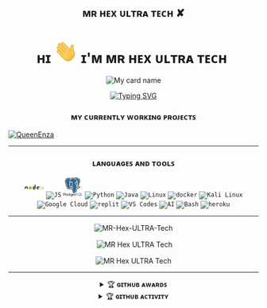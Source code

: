<div align="center">

## ᴍʀ ʜᴇx ᴜʟᴛʀᴀ ᴛᴇᴄʜ ✘
# ʜɪ <a href="Hey"><img src="https://raw.githubusercontent.com/MR-Hex-ULTRA-Tech-Ofc/MR-Hex-ULTRA-Tech-Ofc/MR-Hex-ULTRA-Tech-Ofc/Media/Hi.gif" width="48px"></a> ɪ'ᴍ  ᴍʀ ʜᴇx ᴜʟᴛʀᴀ ᴛᴇᴄʜ&nbsp;

![My card name](https://cardivo.vercel.app/api?name=Mr-Hex-ULTRA-Tech&description=Hi,%20Welcome%20To%20%F0%9F%92%96%E1%B4%B9%E1%B4%BF-%CA%9C%E1%B4%87x-%E1%B4%9C%CA%9F%E1%B4%9B%CA%80%E1%B4%80-%E1%B4%9B%E1%B4%87%E1%B4%84%CA%9C%F0%9F%92%96%20Profile%20%E2%9D%A4%EF%B8%8F&image=https://telegra.ph/file/a914a38a4af5ae176ae16.jpg&backgroundColor=%23ecf0f1&github=Mr-Hex-ULTRA-Tech&twitter=&pattern=leaf&colorPattern=%23eaeaea)
  
[![Typing SVG](https://readme-typing-svg.herokuapp.com?font=Fira+Code&pause=1000&color=6B00B6&background=&width=435&lines=%E1%B4%8D%CA%80+%CA%9C%E1%B4%87x+%E1%B4%9C%CA%9F%E1%B4%9B%CA%80%E1%B4%80+%E1%B4%9B%E1%B4%87%E1%B4%84%CA%9C)](https://git.io/typing-svg)

### ᴍʏ ᴄᴜʀʀᴇɴᴛʟʏ ᴡᴏʀᴋɪɴɢ ᴘʀᴏᴊᴇᴄᴛꜱ
<p align="left">
  <a href="https://github.com/MR-Hex-ULTRA-Tech-Ofc/QueenEnza"><img width="282" src="https://denvercoder1-github-readme-stats.vercel.app/api/pin/?username=MR-Hex-ULTRA-Tech-Ofc&repo=QueenEnza&theme=highcontrast&bg_color=090A0DFF&title_color=CEFF00&icon_color=F8D866&hide_border=false&show_icons=true" alt="QueenEnza"></a>
  
  ---
### ʟᴀɴɢᴜᴀɢᴇꜱ ᴀɴᴅ ᴛᴏᴏʟꜱ
<p>
  <code><img width="40px" src="https://raw.githubusercontent.com/devicons/devicon/master/icons/nodejs/nodejs-original-wordmark.svg" title="nodejs"></code>
  <code><img width="40px" src="https://img.icons8.com/fluency/48/000000/node-js.png" title="JS"></code>
  <code><img width="40px" src="https://raw.githubusercontent.com/devicons/devicon/master/icons/postgresql/postgresql-original-wordmark.svg" title="postgresql"></code>
  <code><img width="40px" src="https://img.icons8.com/color/48/000000/python--v1.png" title="Python"></code>
  <code><img width="40px" src="https://img.icons8.com/color/48/000000/java-coffee-cup-logo--v1.png" title="Java"></code>
  <code><img width="40px" src="https://img.icons8.com/color/48/000000/linux--v1.png" title="Linux"></code>
  <code><img width="40px" src="https://img.icons8.com/color/48/000000/docker.png" title="docker"></code>
  <code><img width="40px" src="https://img.icons8.com/color/48/000000/kali-linux.png" title="Kali Linux"></code>
  <code><img width="40px" src="https://img.icons8.com/color/48/000000/google-cloud.png" title="Google Cloud"></code>
  <code><img width="40px" src="https://www.vectorlogo.zone/logos/replit/replit-ar21.svg" title="replit"></code>
  <code><img width="40px" src="https://img.icons8.com/color/48/000000/visual-studio-code-2019.png" title="VS Codes"></code>
  <code><img width="40px" src="https://img.icons8.com/color/48/000000/adobe-illustrator--v1.png" title="AI"></code>
  <code><img width="40px" src="https://img.icons8.com/color/48/000000/git.png" title="Bash"></code>
  <code><img width="40px" src="https://img.icons8.com/color/48/000000/heroku.png" title="heroku"></code>
</p>

---

<p><img align="center" src="https://github-readme-stats.vercel.app/api/top-langs?username=MR-Hex-ULTRA-Tech-Ofc&show_icons=true&layout=compact&theme=highcontrast" alt="MR-Hex-ULTRA-Tech" /></p>
</details>
  
<p>&nbsp;<img align="center" src="https://github-readme-stats.vercel.app/api?username=MR-Hex-ULTRA-Tech-Ofc&show_icons=true&theme=highcontrast" alt="MR Hex ULTRA Tech" /></p>

<p><img align="center" src="https://github-readme-streak-stats.herokuapp.com/?user=MR-Hex-ULTRA-Tech-Ofc&theme=highcontrast" alt="MR Hex ULTRA Tech" /></p>
</details>

---

<details>
<summary>&#127942 <b>ɢɪᴛʜᴜʙ ᴀᴡᴀʀᴅꜱ</b></summary><br/>

 ![Github Trophy](https://github-profile-trophy.vercel.app/?username=MR-Hex-ULTRA-Tech-Ofc)

</details>

<details>
    <summary>&#127942 <b>ɢɪᴛʜᴜʙ ᴀᴄᴛɪᴠɪᴛʏ</b></summary><br/>
  
![Metrics](https://metrics.lecoq.io/MR-Hex-ULTRA-Tech-Ofc?template=classic&followup=1&isocalendar=1&languages=1&isocalendar.duration=half-year&config.timezone=IndiaStandardTime%2FIstanbul)


</details>
